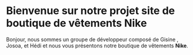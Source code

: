 # Bienvenue sur notre projet site de boutique de vêtements Nike

Bonjour, nous sommes un groupe de développeur composé de Gisine , Josoa, et Hédi et nous vous présentons notre boutique de vêtements **Nike**.